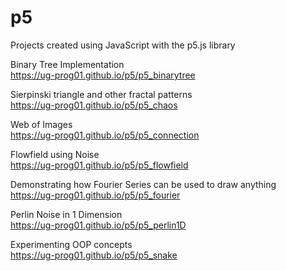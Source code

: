 # p5

Projects created using JavaScript with the p5.js library

Binary Tree Implementation  
https://ug-prog01.github.io/p5/p5_binarytree  

Sierpinski triangle and other fractal patterns  
https://ug-prog01.github.io/p5/p5_chaos  

Web of Images  
https://ug-prog01.github.io/p5/p5_connection  

Flowfield using Noise  
https://ug-prog01.github.io/p5/p5_flowfield  

Demonstrating how Fourier Series can be used to draw anything  
https://ug-prog01.github.io/p5/p5_fourier  

Perlin Noise in 1 Dimension  
https://ug-prog01.github.io/p5/p5_perlin1D  

Experimenting OOP concepts  
https://ug-prog01.github.io/p5/p5_snake  
